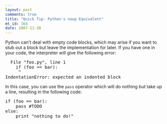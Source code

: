 ```yaml
--- 
layout: post
comments: true
title: "Quick Tip: Python's noop Equivalent"
mt_id: 164
date: 2007-11-30
---
```

Python can't deal with empty code blocks, which may arise if you want to stub out a block but leave the implementation for later.  If you have one in your code, the interpreter will give the following error:

<pre class="brush: python;">
  File "foo.py", line 1
    if (foo == bar):
     ^
IndentationError: expected an indented block
</pre>

In this case, you can use the `pass` operator which will do nothing but take up a line, resulting in the following code:

<pre class="brush: python;">
if (foo == bar):
    pass #TODO
else:
    print "nothing to do!"
</pre>
